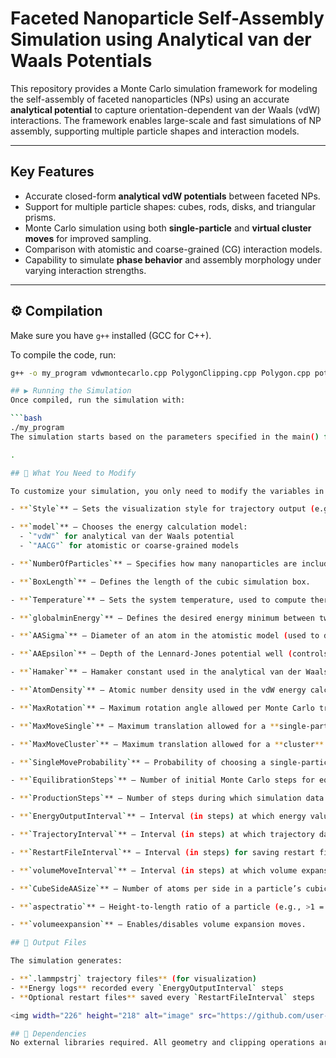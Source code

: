 # Faceted Nanoparticle Self-Assembly Simulation using Analytical van der Waals Potentials

This repository provides a Monte Carlo simulation framework for modeling the self-assembly of faceted nanoparticles (NPs) using an accurate **analytical potential** to capture orientation-dependent van der Waals (vdW) interactions. The framework enables large-scale and fast simulations of NP assembly, supporting multiple particle shapes and interaction models.

---

## Key Features

- Accurate closed-form **analytical vdW potentials** between faceted NPs.
- Support for multiple particle shapes: cubes, rods, disks, and triangular prisms.
- Monte Carlo simulation using both **single-particle** and **virtual cluster moves** for improved sampling.
- Comparison with atomistic and coarse-grained (CG) interaction models.
- Capability to simulate **phase behavior** and assembly morphology under varying interaction strengths.

---

## ⚙️ Compilation

Make sure you have `g++` installed (GCC for C++).

To compile the code, run:

```bash
g++ -o my_program vdwmontecarlo.cpp PolygonClipping.cpp Polygon.cpp potential_cal.cpp

## ▶️ Running the Simulation
Once compiled, run the simulation with:

```bash
./my_program
The simulation starts based on the parameters specified in the main() function of vdwmontecarlo.cpp.

.

## 🧠 What You Need to Modify

To customize your simulation, you only need to modify the variables in the `main()` function of `vdwmontecarlo.cpp`. Below is a list of configurable variables and their purposes:

- **`Style`** – Sets the visualization style for trajectory output (e.g., `"Virtual"`, `"Vertex"`, `"AA"`).

- **`model`** – Chooses the energy calculation model:  
  - `"vdW"` for analytical van der Waals potential  
  - `"AACG"` for atomistic or coarse-grained models

- **`NumberOfParticles`** – Specifies how many nanoparticles are included in the simulation.

- **`BoxLength`** – Defines the length of the cubic simulation box.

- **`Temperature`** – Sets the system temperature, used to compute thermal energy (`kBT`).

- **`globalminEnergy`** – Defines the desired energy minimum between two particles, controlling interaction strength.

- **`AASigma`** – Diameter of an atom in the atomistic model (used to define particle size).

- **`AAEpsilon`** – Depth of the Lennard-Jones potential well (controls interaction strength between atoms).

- **`Hamaker`** – Hamaker constant used in the analytical van der Waals model (controls interaction strength).

- **`AtomDensity`** – Atomic number density used in the vdW energy calculation (atoms per Å³).

- **`MaxRotation`** – Maximum rotation angle allowed per Monte Carlo trial move (in radians).

- **`MaxMoveSingle`** – Maximum translation allowed for a **single-particle** move.

- **`MaxMoveCluster`** – Maximum translation allowed for a **cluster** move (multiple particles together).

- **`SingleMoveProbability`** – Probability of choosing a single-particle move instead of a cluster move.

- **`EquilibrationSteps`** – Number of initial Monte Carlo steps for equilibration (no data collected during this phase).

- **`ProductionSteps`** – Number of steps during which simulation data is recorded.

- **`EnergyOutputInterval`** – Interval (in steps) at which energy values are printed to the output.

- **`TrajectoryInterval`** – Interval (in steps) at which trajectory data is saved to file.

- **`RestartFileInterval`** – Interval (in steps) for saving restart files (used to resume simulations later).

- **`volumeMoveInterval`** – Interval (in steps) at which volume expansion moves are attempted (if enabled).

- **`CubeSideAASize`** – Number of atoms per side in a particle’s cubic lattice.

- **`aspectratio`** – Height-to-length ratio of a particle (e.g., >1 = rod-like, 1 = cube).

- **`volumeexpansion`** – Enables/disables volume expansion moves.

## 📁 Output Files

The simulation generates:

- **`.lammpstrj` trajectory files** (for visualization)
- **Energy logs** recorded every `EnergyOutputInterval` steps
- **Optional restart files** saved every `RestartFileInterval` steps

<img width="226" height="218" alt="image" src="https://github.com/user-attachments/assets/3b4850c7-eee2-4b5c-b4c1-2cd7998f52f1" />

## 📝 Dependencies
No external libraries required. All geometry and clipping operations are implemented internally (e.g., using Greiner–Hormann algorithm for polygon clipping).


